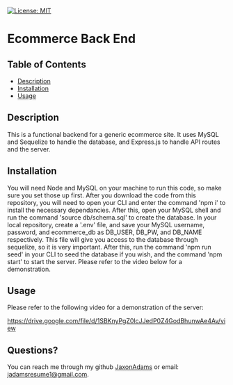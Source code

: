 
[![License: MIT](https://img.shields.io/badge/License-MIT-yellow.svg)](https://opensource.org/licenses/MIT)
# Ecommerce Back End
## Table of Contents
 - [Description](#description)
 - [Installation](#installation)
 - [Usage](#usage)




## Description
This is a functional backend for a generic ecommerce site. It uses MySQL and Sequelize to handle the database, and Express.js to handle API routes and the server.
    

## Installation
You will need Node and MySQL on your machine to run this code, so make sure you set those up first. After you download the code from this repository, you will need to open your CLI and enter the command 'npm i' to install the necessary dependancies. After this, open your MySQL shell and run the command 'source db/schema.sql' to create the database. In your local repository, create a '.env' file, and save your MySQL username, password, and ecommerce_db as DB_USER, DB_PW, and DB_NAME respectively. This file will give you access to the database through sequelize, so it is very important. After this, run the command 'npm run seed' in your CLI to seed the database if you wish, and the command 'npm start' to start the server. Please refer to the video below for a demonstration.
    

## Usage
Please refer to the following video for a demonstration of the server:
    
https://drive.google.com/file/d/1SBKnyPgZ0lcJJedP0Z4GodBhunwAe4Av/view



## Questions?
You can reach me through my github [JaxonAdams](https://github.com/JaxonAdams) or email: jadamsresume1@gmail.com.

